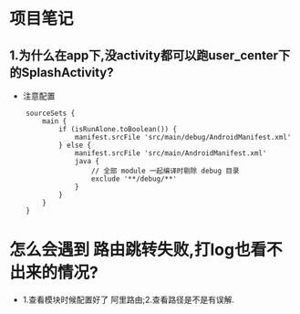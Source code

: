 # 项目笔记
## 1.为什么在app下,没activity都可以跑user_center下的SplashActivity?
- 注意配置
```
    sourceSets {
        main {
            if (isRunAlone.toBoolean()) {
                manifest.srcFile 'src/main/debug/AndroidManifest.xml'
            } else {
                manifest.srcFile 'src/main/AndroidManifest.xml'
                java {
                    // 全部 module 一起编译时剔除 debug 目录
                    exclude '**/debug/**'
                }
            }
        }
    }
```
# 怎么会遇到 路由跳转失败,打log也看不出来的情况?
- 1.查看模块时候配置好了 阿里路由;2.查看路径是不是有误解.
